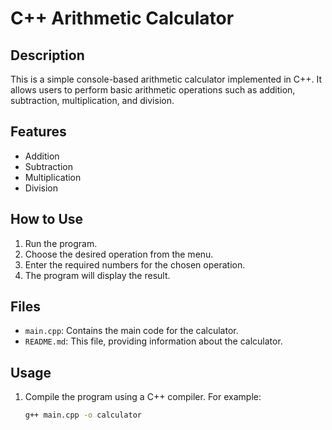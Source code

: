 # C++ Arithmetic Calculator

## Description
This is a simple console-based arithmetic calculator implemented in C++. It allows users to perform basic arithmetic operations such as addition, subtraction, multiplication, and division.

## Features
- Addition
- Subtraction
- Multiplication
- Division

## How to Use
1. Run the program.
2. Choose the desired operation from the menu.
3. Enter the required numbers for the chosen operation.
4. The program will display the result.

## Files
- `main.cpp`: Contains the main code for the calculator.
- `README.md`: This file, providing information about the calculator.

## Usage
1. Compile the program using a C++ compiler. For example:
   ```bash
   g++ main.cpp -o calculator
